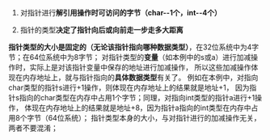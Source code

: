 1. 对指针进行**解引用操作时可访问的字节（char--1个，int--4个）**

2. 指针的类型**决定了指针向后或向前走一步走多大距离**


**指针类型的大小是固定的（无论该指针指向哪种数据类型）**，在32位系统中为4字节；在64位系统中为8字节；
对指针类型的**变量**（如本例中的s或a）进行加减操作时，实际上是对该指针变量中保存的地址进行加减操作，
所以这些加减操作体现在内存地址上，就与指针指向的**具体数据类型**有关了。
例如在本例中，对指向char类型的指针s进行+1操作，则体现在内存地址上的结果就是地址+1，
因为指针s指向的char类型在内存中占用1个字节；同理，对指向int类型的指针a进行+1操作，
体现在内存地址上的结果就是地址+8，因为指针a指向的int类型在内存中占用8个字节（64位系统）；
指针类型本身的大小，与对指针进行的加减操作无关，两者不要混淆；
